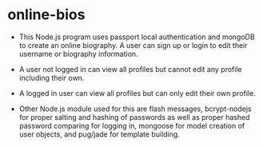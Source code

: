 # online-bios

* This Node.js program uses passport local authentication and mongoDB to create an online biography.  A user can sign up or login to edit their username or biography information.

* A user not logged in can view all profiles but cannot edit any profile including their own.

* A logged in user can view all profiles but can only edit their own profile.

* Other Node.js module used for this are flash messages, bcrypt-nodejs for proper salting and hashing of passwords as well as proper hashed password comparing for logging in, mongoose for model creation of user objects, and pug/jade for template building.

